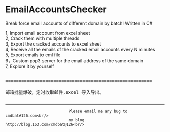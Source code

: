 EmailAccountsChecker
====================

Break force email accounts of different domain by batch! Written in C#


1, Import email account from excel sheet <br/>
2, Crack them with multiple threads  <br/>
3, Export the cracked accounts to excel sheet <br/>
4, Receive all the emails of the cracked email accounts  every  N minutes <br/>
5, Export emails to eml file  <br/>
6，Custom pop3 server for the email address of the same domain <br/>
7, Explore it by yourself <br/>
<pre>

=======================================================

邮箱批量爆破，定时收取邮件,excel 导入导出。

</pre>

<hr/>



                                Please email me any bug to cmdbat#126.com<br/>
								my blog http://blog.163.com/cmdbat@126<br/>
